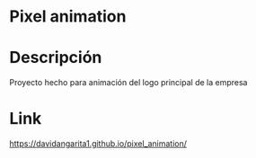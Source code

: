 # Pixel animation

# Descripción
Proyecto hecho para animación del logo principal de la empresa

# Link
https://davidangarita1.github.io/pixel_animation/

